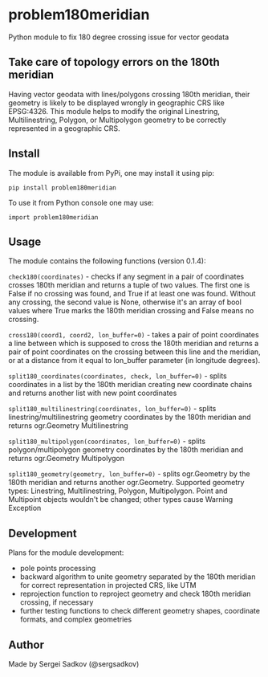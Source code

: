 # problem180meridian
Python module to fix 180 degree crossing issue for vector geodata

## Take care of topology errors on the 180th meridian

Having vector geodata with lines/polygons crossing 180th meridian, their geometry is likely to be displayed wrongly in geographic CRS like EPSG:4326. This module helps to modify the original Linestring, Multilinestring, Polygon, or Multipolygon geometry to be correctly represented in a geographic CRS.

## Install

The module is available from PyPi, one may install it using pip:

`pip install problem180meridian`

To use it from Python console one may use:

`import problem180meridian`

## Usage
The module contains the following functions (version 0.1.4):

`check180(coordinates)` - checks if any segment in a pair of coordinates crosses 180th meridian and returns a tuple of two values. The first one is False if no crossing was found, and True if at least one was found. Without any crossing, the second value is None, otherwise it's an array of bool values where True marks the 180th meridian crossing and False means no crossing.

`cross180(coord1, coord2, lon_buffer=0)` - takes a pair of point coordinates a line between which is supposed to cross the 180th meridian and returns a pair of point coordinates on the crossing between this line and the meridian, or at a distance from it equal to lon_buffer parameter (in longitude degrees).

`split180_coordinates(coordinates, check, lon_buffer=0)` - splits coordinates in a list by the 180th meridian creating new coordinate chains and returns another list with new point coordinates

`split180_multilinestring(coordinates, lon_buffer=0)` - splits linestring/multilinestring geometry coordinates by the 180th meridian and returns ogr.Geometry Multilinestring

`split180_multipolygon(coordinates, lon_buffer=0)` - splits polygon/multipolygon geometry coordinates by the 180th meridian and returns ogr.Geometry Multipolygon

`split180_geometry(geometry, lon_buffer=0)` - splits ogr.Geometry by the 180th meridian and returns another ogr.Geometry. Supported geometry types: Linestring, Multilinestring, Polygon, Multipolygon. Point and Multipoint objects wouldn't be changed; other types cause Warning Exception

## Development

Plans for the module development:

- pole points processing
- backward algorithm to unite geometry separated by the 180th meridian for correct representation in projected CRS, like UTM
- reprojection function to reproject geometry and check 180th meridian crossing, if necessary
- further testing functions to check different geometry shapes, coordinate formats, and complex geometries

## Author

Made by Sergei Sadkov (@sergsadkov)
